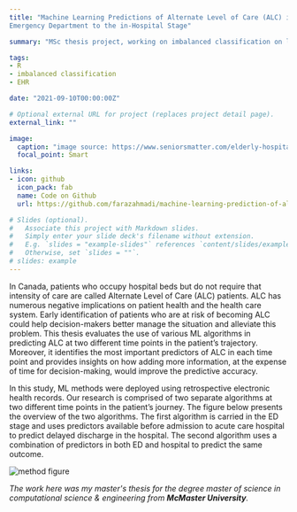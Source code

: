 ```yaml
---
title: "Machine Learning Predictions of Alternate Level of Care (ALC) in Canada: From
Emergency Department to the in-Hospital Stage"

summary: "MSc thesis project, working on imbalanced classification on large data sets in different time points."

tags:
- R
- imbalanced classification
- EHR

date: "2021-09-10T00:00:00Z"

# Optional external URL for project (replaces project detail page).
external_link: ""

image:
  caption: "image source: https://www.seniorsmatter.com/elderly-hospitalization/2492138/"
  focal_point: Smart

links:
- icon: github
  icon_pack: fab
  name: Code on Github
  url: https://github.com/farazahmadi/machine-learning-prediction-of-alternate-level-of-care

# Slides (optional).
#   Associate this project with Markdown slides.
#   Simply enter your slide deck's filename without extension.
#   E.g. `slides = "example-slides"` references `content/slides/example-slides.md`.
#   Otherwise, set `slides = ""`. 
# slides: example
---
```


In Canada, patients who occupy hospital beds but do not require that intensity of care are called Alternate Level of Care (ALC) patients. ALC has numerous negative implications on patient health and the health care system. Early identification of patients who are at risk of becoming ALC could help decision-makers better manage the situation and alleviate this problem. This thesis evaluates the use of various ML algorithms in predicting ALC at two different time points in the patient’s trajectory. Moreover, it identifies the most important predictors of ALC in each time point and provides insights on how adding more information, at the expense of time for decision-making, would improve the predictive accuracy. 

In this study, ML methods were deployed using retrospective electronic health records. Our research is comprised of two separate algorithms at two different time points in the patient’s journey. The figure below presents the overview of the two algorithms. The first algorithm is carried in the ED stage and uses predictors available before admission to acute care hospital to predict delayed discharge in the hospital. The second algorithm uses a combination of predictors in both ED and hospital to predict the same outcome.

![method figure](method.png "Full methodology of project")

_The work here was my master's thesis for the degree master of science in computational science & engineering from **McMaster University**._
